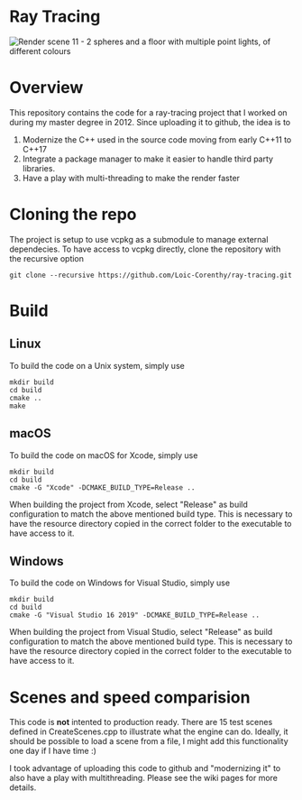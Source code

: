 # Ray Tracing

![Render scene 11 - 2 spheres and a floor with multiple point lights, of different colours](https://github.com/Loic-Corenthy/ray-tracing/blob/main/rendered%20test%20scenes/scene%2011%20-%20single%20thread%20-%206_78263%20seconds.png)

# Overview

This repository contains the code for a ray-tracing project that I worked on during my master degree in 2012. Since uploading it to github, the idea is to
1. Modernize the C++ used in the source code moving from early C++11 to C++17
2. Integrate a package manager to make it easier to handle third party libraries.
3. Have a play with multi-threading to make the render faster

# Cloning the repo
The project is setup to use vcpkg as a submodule to manage external dependecies. To have access to vcpkg directly, clone the repository with the recursive option
```
git clone --recursive https://github.com/Loic-Corenthy/ray-tracing.git
```

# Build

## Linux
To build the code on a Unix system, simply use
```
mkdir build
cd build
cmake ..
make
```

## macOS
To build the code on macOS for Xcode, simply use
```
mkdir build
cd build
cmake -G "Xcode" -DCMAKE_BUILD_TYPE=Release ..
```

When building the project from Xcode, select "Release" as build configuration to match the above mentioned build type. This is necessary to have the resource directory copied in the correct folder to the executable to have access to it.

## Windows
To build the code on Windows for Visual Studio, simply use
```
mkdir build
cd build
cmake -G "Visual Studio 16 2019" -DCMAKE_BUILD_TYPE=Release ..
```

When building the project from Visual Studio, select "Release" as build configuration to match the above mentioned build type. This is necessary to have the resource directory copied in the correct folder to the executable to have access to it.

# Scenes and speed comparision
This code is **not** intented to production ready. There are 15 test scenes defined in CreateScenes.cpp to illustrate what the engine can do. Ideally, it should be possible to load a scene from a file, I might add this functionality one day if I have time :)

I took advantage of uploading this code to github and "modernizing it" to also have a play with multithreading. Please see the wiki pages for more details. 
